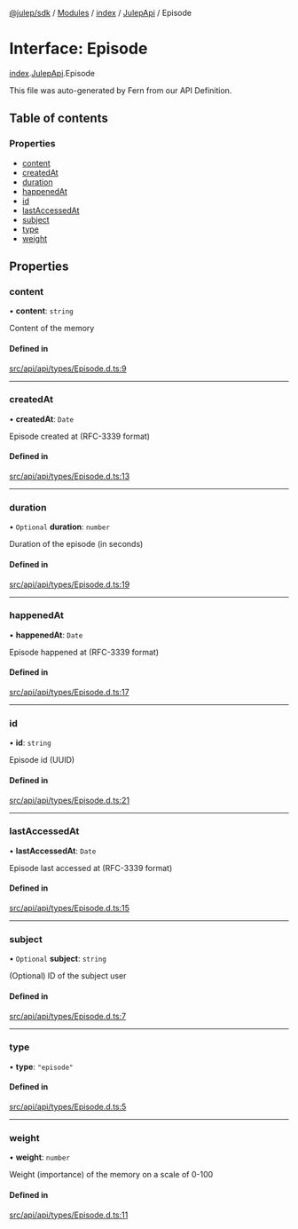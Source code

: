 [@julep/sdk](../README.md) / [Modules](../modules.md) / [index](../modules/index.md) / [JulepApi](../modules/index.JulepApi.md) / Episode

# Interface: Episode

[index](../modules/index.md).[JulepApi](../modules/index.JulepApi.md).Episode

This file was auto-generated by Fern from our API Definition.

## Table of contents

### Properties

- [content](index.JulepApi.Episode.md#content)
- [createdAt](index.JulepApi.Episode.md#createdat)
- [duration](index.JulepApi.Episode.md#duration)
- [happenedAt](index.JulepApi.Episode.md#happenedat)
- [id](index.JulepApi.Episode.md#id)
- [lastAccessedAt](index.JulepApi.Episode.md#lastaccessedat)
- [subject](index.JulepApi.Episode.md#subject)
- [type](index.JulepApi.Episode.md#type)
- [weight](index.JulepApi.Episode.md#weight)

## Properties

### content

• **content**: `string`

Content of the memory

#### Defined in

[src/api/api/types/Episode.d.ts:9](https://github.com/julep-ai/samantha-dev/blob/4200383/sdks/js/src/api/api/types/Episode.d.ts#L9)

___

### createdAt

• **createdAt**: `Date`

Episode created at (RFC-3339 format)

#### Defined in

[src/api/api/types/Episode.d.ts:13](https://github.com/julep-ai/samantha-dev/blob/4200383/sdks/js/src/api/api/types/Episode.d.ts#L13)

___

### duration

• `Optional` **duration**: `number`

Duration of the episode (in seconds)

#### Defined in

[src/api/api/types/Episode.d.ts:19](https://github.com/julep-ai/samantha-dev/blob/4200383/sdks/js/src/api/api/types/Episode.d.ts#L19)

___

### happenedAt

• **happenedAt**: `Date`

Episode happened at (RFC-3339 format)

#### Defined in

[src/api/api/types/Episode.d.ts:17](https://github.com/julep-ai/samantha-dev/blob/4200383/sdks/js/src/api/api/types/Episode.d.ts#L17)

___

### id

• **id**: `string`

Episode id (UUID)

#### Defined in

[src/api/api/types/Episode.d.ts:21](https://github.com/julep-ai/samantha-dev/blob/4200383/sdks/js/src/api/api/types/Episode.d.ts#L21)

___

### lastAccessedAt

• **lastAccessedAt**: `Date`

Episode last accessed at (RFC-3339 format)

#### Defined in

[src/api/api/types/Episode.d.ts:15](https://github.com/julep-ai/samantha-dev/blob/4200383/sdks/js/src/api/api/types/Episode.d.ts#L15)

___

### subject

• `Optional` **subject**: `string`

(Optional) ID of the subject user

#### Defined in

[src/api/api/types/Episode.d.ts:7](https://github.com/julep-ai/samantha-dev/blob/4200383/sdks/js/src/api/api/types/Episode.d.ts#L7)

___

### type

• **type**: ``"episode"``

#### Defined in

[src/api/api/types/Episode.d.ts:5](https://github.com/julep-ai/samantha-dev/blob/4200383/sdks/js/src/api/api/types/Episode.d.ts#L5)

___

### weight

• **weight**: `number`

Weight (importance) of the memory on a scale of 0-100

#### Defined in

[src/api/api/types/Episode.d.ts:11](https://github.com/julep-ai/samantha-dev/blob/4200383/sdks/js/src/api/api/types/Episode.d.ts#L11)
